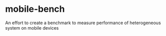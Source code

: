 # mobile-bench
An effort to create a benchmark to measure performance of heterogeneous system on mobile devices
